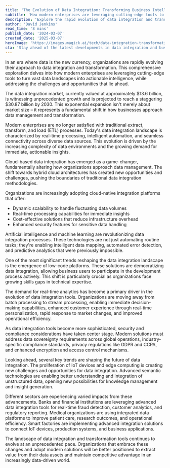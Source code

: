 ```yaml
---
title: 'The Evolution of Data Integration: Transforming Business Intelligence in 2024 and Beyond'
subtitle: 'How modern enterprises are leveraging cutting-edge tools to transform vast data landscapes into actionable intelligence'
description: 'Explore the rapid evolution of data integration and transformation as organizations capitalize on cloud-native solutions, AI-driven processes, and real-time analytics to revolutionize business intelligence in 2024 and beyond.'
author: 'David Jenkins'
read_time: '8 mins'
publish_date: '2024-03-07'
created_date: '2025-03-07'
heroImage: 'https://images.magick.ai/tech/data-integration-transformation.jpg'
cta: 'Stay ahead of the latest developments in data integration and business intelligence. Follow us on LinkedIn for expert insights, industry trends, and innovative solutions that are shaping the future of data management.'
---
```


In an era where data is the new currency, organizations are rapidly evolving their approach to data integration and transformation. This comprehensive exploration delves into how modern enterprises are leveraging cutting-edge tools to turn vast data landscapes into actionable intelligence, while addressing the challenges and opportunities that lie ahead.

The data integration market, currently valued at approximately $13.6 billion, is witnessing unprecedented growth and is projected to reach a staggering $30.87 billion by 2030. This exponential expansion isn't merely about market size – it represents a fundamental shift in how businesses approach data management and transformation.

Modern enterprises are no longer satisfied with traditional extract, transform, and load (ETL) processes. Today's data integration landscape is characterized by real-time processing, intelligent automation, and seamless connectivity across diverse data sources. This evolution is driven by the increasing complexity of data environments and the growing demand for immediate, actionable insights.

Cloud-based data integration has emerged as a game-changer, fundamentally altering how organizations approach data management. The shift towards hybrid cloud architectures has created new opportunities and challenges, pushing the boundaries of traditional data integration methodologies.

Organizations are increasingly adopting cloud-native integration platforms that offer:
- Dynamic scalability to handle fluctuating data volumes
- Real-time processing capabilities for immediate insights
- Cost-effective solutions that reduce infrastructure overhead
- Enhanced security features for sensitive data handling

Artificial intelligence and machine learning are revolutionizing data integration processes. These technologies are not just automating routine tasks; they're enabling intelligent data mapping, automated error detection, and predictive analytics that were previously impossible.

One of the most significant trends reshaping the data integration landscape is the emergence of low-code platforms. These solutions are democratizing data integration, allowing business users to participate in the development process actively. This shift is particularly crucial as organizations face growing skills gaps in technical expertise.

The demand for real-time analytics has become a primary driver in the evolution of data integration tools. Organizations are moving away from batch processing to stream processing, enabling immediate decision-making capabilities, enhanced customer experience through real-time personalization, rapid response to market changes, and improved operational efficiency.

As data integration tools become more sophisticated, security and compliance considerations have taken center stage. Modern solutions must address data sovereignty requirements across global operations, industry-specific compliance standards, privacy regulations like GDPR and CCPA, and enhanced encryption and access control mechanisms.

Looking ahead, several key trends are shaping the future of data integration. The proliferation of IoT devices and edge computing is creating new challenges and opportunities for data integration. Advanced semantic technologies are enabling better understanding and integration of unstructured data, opening new possibilities for knowledge management and insight generation.

Different sectors are experiencing varied impacts from these advancements. Banks and financial institutions are leveraging advanced data integration tools for real-time fraud detection, customer analytics, and regulatory reporting. Medical organizations are using integrated data platforms to improve patient care, research outcomes, and operational efficiency. Smart factories are implementing advanced integration solutions to connect IoT devices, production systems, and business applications.

The landscape of data integration and transformation tools continues to evolve at an unprecedented pace. Organizations that embrace these changes and adopt modern solutions will be better positioned to extract value from their data assets and maintain competitive advantage in an increasingly data-driven world.